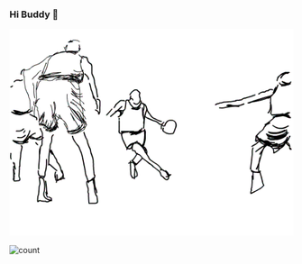 ### Hi Buddy 👋

![hobby](https://github.com/CarryChang/CarryChang/blob/dev/cool_c.gif)

![count](https://visitor-badge.laobi.icu/badge?page_id=https://github.com/CarryChang)


<!--
**CarryChang/CarryChang** is a ✨ _special_ ✨ repository because its `README.md` (this file) appears on your GitHub profile.

Here are some ideas to get you started:

- 🔭 I’m currently working on ...
- 🌱 I’m currently learning ...
- 👯 I’m looking to collaborate on ...
- 🤔 I’m looking for help with ...
- 💬 Ask me about ...
- 📫 How to reach me: ...
- 😄 Pronouns: ...
- ⚡ Fun fact: ...
-->
